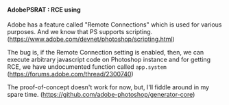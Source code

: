 #### AdobePSRAT : RCE using 

Adobe has a feature called "Remote Connections" which is used for various purposes. And we know that PS supports scripting. (https://www.adobe.com/devnet/photoshop/scripting.html)

The bug is, if the Remote Connection setting is enabled, then, we can execute arbitrary javascript code on Photoshop instance and for getting RCE, we have undocumented function called `app.system` (https://forums.adobe.com/thread/2300740)

The proof-of-concept doesn't work for now, but, I'll fiddle around in my spare time. (https://github.com/adobe-photoshop/generator-core)
